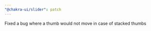 ```yaml
---
"@chakra-ui/slider": patch
---
```


Fixed a bug where a thumb would not move in case of stacked thumbs
